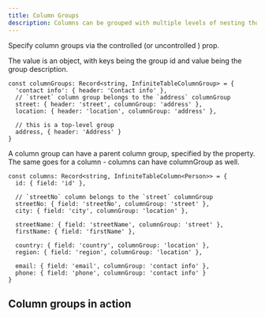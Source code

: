 ```yaml
---
title: Column Groups
description: Columns can be grouped with multiple levels of nesting thus making Infinite Table DataGrid a powerful tool for data analysts
---
```


Specify column groups via the controlled <PropLink name="columnGroups" /> (or uncontrolled <PropLink name="defaultColumnGroups"/>) prop.

The value is an object, with keys being the group id and value being the group description.

```tsx title=defining-column-groups
const columnGroups: Record<string, InfiniteTableColumnGroup> = {
  'contact info': { header: 'Contact info' },
  // `street` column group belongs to the `address` columnGroup
  street: { header: 'street', columnGroup: 'address' },
  location: { header: 'location', columnGroup: 'address' },

  // this is a top-level group
  address, { header: 'Address' }
}
```

A column group can have a parent column group, specified by the <PropLink name="columnGroups.columnGroup" /> property. The same goes for a column - columns can have <PropLink name="columns.columnGroup">columnGroup</PropLink> as well.

```tsx title=defining-columns-with-groups
const columns: Record<string, InfiniteTableColumn<Person>> = {
  id: { field: 'id' },

  // `streetNo` column belongs to the `street` columnGroup
  streetNo: { field: 'streetNo', columnGroup: 'street' },
  city: { field: 'city', columnGroup: 'location' },

  streetName: { field: 'streetName', columnGroup: 'street' },
  firstName: { field: 'firstName' },

  country: { field: 'country', columnGroup: 'location' },
  region: { field: 'region', columnGroup: 'location' },

  email: { field: 'email', columnGroup: 'contact info' },
  phone: { field: 'phone', columnGroup: 'contact info' }
}
```

## Column groups in action

<Sandpack>

```tsx file=column-groups-example.page.tsx

```

```tsx file=column-groups-data.ts

```

</Sandpack>
